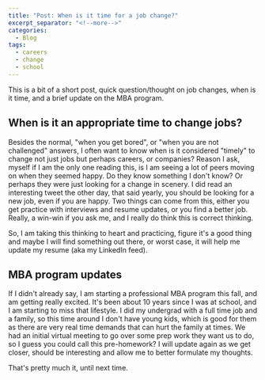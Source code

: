 ```yaml
---
title: "Post: When is it time for a job change?"
excerpt_separator: "<!--more-->"
categories:
  - Blog
tags:
  - careers
  - change
  - school
---
```



This is a bit of a short post, quick question/thought on job changes, when is it time, and a brief update on the MBA program.

## When is it an appropriate time to change jobs?

Besides the normal, "when you get bored", or "when you are not challenged" answers, I often want to know when is it considered "timely" to change not just jobs but perhaps careers, or companies? Reason I ask, myself if I am the only one reading this, is I am seeing a lot of peers moving on when they seemed happy. Do they know something I don't know? Or perhaps they were just looking for a change in scenery. I did read an interesting tweet the other day, that said yearly, you should be looking for a new job, even if you are happy. Two things can come from this, either you get practice with interviews and resume updates, or you find a better job. Really, a win-win if you ask me, and I really do think this is correct thinking.

So, I am taking this thinking to heart and practicing, figure it's a good thing and maybe I will find something out there, or worst case, it will help me update my resume (aka my LinkedIn feed).

## MBA program updates

If I didn't already say, I am starting a professional MBA program this fall, and am getting really excited. It's been about 10 years since I was at school, and I am starting to miss that lifestyle. I did my undergrad with a full time job and a family, so this time around I don't have young kids, which is good for them as there are very real time demands that can hurt the family at times. We had an initial virtual meeting to go over some prep work they want us to do, so I guess you could call this pre-homework? I will update again as we get closer, should be interesting and allow me to better formulate my thoughts. 

That's pretty much it, until next time.

